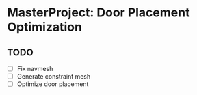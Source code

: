 # MasterProject: Door Placement Optimization 

## TODO
- [ ] Fix navmesh 
- [ ] Generate constraint mesh
- [ ] Optimize door placement